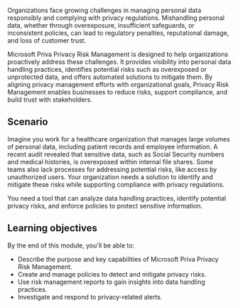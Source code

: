 Organizations face growing challenges in managing personal data responsibly and complying with privacy regulations. Mishandling personal data, whether through overexposure, insufficient safeguards, or inconsistent policies, can lead to regulatory penalties, reputational damage, and loss of customer trust.

Microsoft Priva Privacy Risk Management is designed to help organizations proactively address these challenges. It provides visibility into personal data handling practices, identifies potential risks such as overexposed or unprotected data, and offers automated solutions to mitigate them. By aligning privacy management efforts with organizational goals, Privacy Risk Management enables businesses to reduce risks, support compliance, and build trust with stakeholders.

## Scenario

Imagine you work for a healthcare organization that manages large volumes of personal data, including patient records and employee information. A recent audit revealed that sensitive data, such as Social Security numbers and medical histories, is overexposed within internal file shares. Some teams also lack processes for addressing potential risks, like access by unauthorized users. Your organization needs a solution to identify and mitigate these risks while supporting compliance with privacy regulations.

You need a tool that can analyze data handling practices, identify potential privacy risks, and enforce policies to protect sensitive information.

## Learning objectives

By the end of this module, you'll be able to:

- Describe the purpose and key capabilities of Microsoft Priva Privacy Risk Management.
- Create and manage policies to detect and mitigate privacy risks.
- Use risk management reports to gain insights into data handling practices.
- Investigate and respond to privacy-related alerts.
